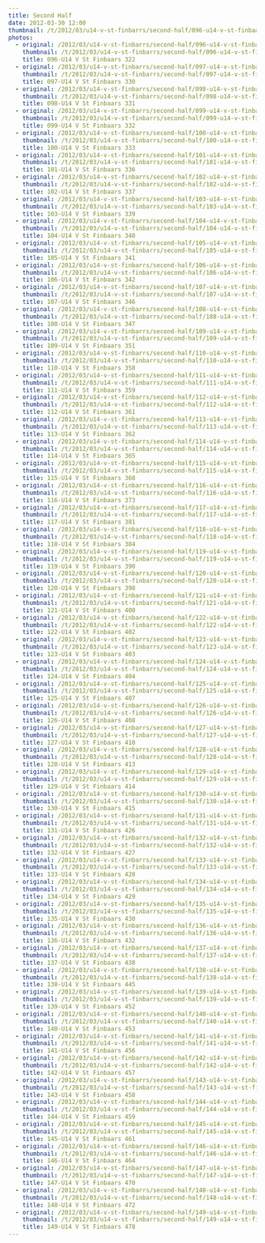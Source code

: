 ```yaml
---
title: Second Half
date: 2012-03-30 12:00
thumbnail: /t/2012/03/u14-v-st-finbarrs/second-half/096-u14-v-st-finbaars-322.jpg
photos:
  - original: /2012/03/u14-v-st-finbarrs/second-half/096-u14-v-st-finbaars-322.jpg
    thumbnail: /t/2012/03/u14-v-st-finbarrs/second-half/096-u14-v-st-finbaars-322.jpg
    title: 096-U14 V St Finbaars 322
  - original: /2012/03/u14-v-st-finbarrs/second-half/097-u14-v-st-finbaars-330.jpg
    thumbnail: /t/2012/03/u14-v-st-finbarrs/second-half/097-u14-v-st-finbaars-330.jpg
    title: 097-U14 V St Finbaars 330
  - original: /2012/03/u14-v-st-finbarrs/second-half/098-u14-v-st-finbaars-331.jpg
    thumbnail: /t/2012/03/u14-v-st-finbarrs/second-half/098-u14-v-st-finbaars-331.jpg
    title: 098-U14 V St Finbaars 331
  - original: /2012/03/u14-v-st-finbarrs/second-half/099-u14-v-st-finbaars-332.jpg
    thumbnail: /t/2012/03/u14-v-st-finbarrs/second-half/099-u14-v-st-finbaars-332.jpg
    title: 099-U14 V St Finbaars 332
  - original: /2012/03/u14-v-st-finbarrs/second-half/100-u14-v-st-finbaars-333.jpg
    thumbnail: /t/2012/03/u14-v-st-finbarrs/second-half/100-u14-v-st-finbaars-333.jpg
    title: 100-U14 V St Finbaars 333
  - original: /2012/03/u14-v-st-finbarrs/second-half/101-u14-v-st-finbaars-336.jpg
    thumbnail: /t/2012/03/u14-v-st-finbarrs/second-half/101-u14-v-st-finbaars-336.jpg
    title: 101-U14 V St Finbaars 336
  - original: /2012/03/u14-v-st-finbarrs/second-half/102-u14-v-st-finbaars-337.jpg
    thumbnail: /t/2012/03/u14-v-st-finbarrs/second-half/102-u14-v-st-finbaars-337.jpg
    title: 102-U14 V St Finbaars 337
  - original: /2012/03/u14-v-st-finbarrs/second-half/103-u14-v-st-finbaars-339.jpg
    thumbnail: /t/2012/03/u14-v-st-finbarrs/second-half/103-u14-v-st-finbaars-339.jpg
    title: 103-U14 V St Finbaars 339
  - original: /2012/03/u14-v-st-finbarrs/second-half/104-u14-v-st-finbaars-340.jpg
    thumbnail: /t/2012/03/u14-v-st-finbarrs/second-half/104-u14-v-st-finbaars-340.jpg
    title: 104-U14 V St Finbaars 340
  - original: /2012/03/u14-v-st-finbarrs/second-half/105-u14-v-st-finbaars-341.jpg
    thumbnail: /t/2012/03/u14-v-st-finbarrs/second-half/105-u14-v-st-finbaars-341.jpg
    title: 105-U14 V St Finbaars 341
  - original: /2012/03/u14-v-st-finbarrs/second-half/106-u14-v-st-finbaars-342.jpg
    thumbnail: /t/2012/03/u14-v-st-finbarrs/second-half/106-u14-v-st-finbaars-342.jpg
    title: 106-U14 V St Finbaars 342
  - original: /2012/03/u14-v-st-finbarrs/second-half/107-u14-v-st-finbaars-346.jpg
    thumbnail: /t/2012/03/u14-v-st-finbarrs/second-half/107-u14-v-st-finbaars-346.jpg
    title: 107-U14 V St Finbaars 346
  - original: /2012/03/u14-v-st-finbarrs/second-half/108-u14-v-st-finbaars-347.jpg
    thumbnail: /t/2012/03/u14-v-st-finbarrs/second-half/108-u14-v-st-finbaars-347.jpg
    title: 108-U14 V St Finbaars 347
  - original: /2012/03/u14-v-st-finbarrs/second-half/109-u14-v-st-finbaars-351.jpg
    thumbnail: /t/2012/03/u14-v-st-finbarrs/second-half/109-u14-v-st-finbaars-351.jpg
    title: 109-U14 V St Finbaars 351
  - original: /2012/03/u14-v-st-finbarrs/second-half/110-u14-v-st-finbaars-358.jpg
    thumbnail: /t/2012/03/u14-v-st-finbarrs/second-half/110-u14-v-st-finbaars-358.jpg
    title: 110-U14 V St Finbaars 358
  - original: /2012/03/u14-v-st-finbarrs/second-half/111-u14-v-st-finbaars-359.jpg
    thumbnail: /t/2012/03/u14-v-st-finbarrs/second-half/111-u14-v-st-finbaars-359.jpg
    title: 111-U14 V St Finbaars 359
  - original: /2012/03/u14-v-st-finbarrs/second-half/112-u14-v-st-finbaars-361.jpg
    thumbnail: /t/2012/03/u14-v-st-finbarrs/second-half/112-u14-v-st-finbaars-361.jpg
    title: 112-U14 V St Finbaars 361
  - original: /2012/03/u14-v-st-finbarrs/second-half/113-u14-v-st-finbaars-362.jpg
    thumbnail: /t/2012/03/u14-v-st-finbarrs/second-half/113-u14-v-st-finbaars-362.jpg
    title: 113-U14 V St Finbaars 362
  - original: /2012/03/u14-v-st-finbarrs/second-half/114-u14-v-st-finbaars-365.jpg
    thumbnail: /t/2012/03/u14-v-st-finbarrs/second-half/114-u14-v-st-finbaars-365.jpg
    title: 114-U14 V St Finbaars 365
  - original: /2012/03/u14-v-st-finbarrs/second-half/115-u14-v-st-finbaars-368.jpg
    thumbnail: /t/2012/03/u14-v-st-finbarrs/second-half/115-u14-v-st-finbaars-368.jpg
    title: 115-U14 V St Finbaars 368
  - original: /2012/03/u14-v-st-finbarrs/second-half/116-u14-v-st-finbaars-373.jpg
    thumbnail: /t/2012/03/u14-v-st-finbarrs/second-half/116-u14-v-st-finbaars-373.jpg
    title: 116-U14 V St Finbaars 373
  - original: /2012/03/u14-v-st-finbarrs/second-half/117-u14-v-st-finbaars-381.jpg
    thumbnail: /t/2012/03/u14-v-st-finbarrs/second-half/117-u14-v-st-finbaars-381.jpg
    title: 117-U14 V St Finbaars 381
  - original: /2012/03/u14-v-st-finbarrs/second-half/118-u14-v-st-finbaars-384.jpg
    thumbnail: /t/2012/03/u14-v-st-finbarrs/second-half/118-u14-v-st-finbaars-384.jpg
    title: 118-U14 V St Finbaars 384
  - original: /2012/03/u14-v-st-finbarrs/second-half/119-u14-v-st-finbaars-390.jpg
    thumbnail: /t/2012/03/u14-v-st-finbarrs/second-half/119-u14-v-st-finbaars-390.jpg
    title: 119-U14 V St Finbaars 390
  - original: /2012/03/u14-v-st-finbarrs/second-half/120-u14-v-st-finbaars-398.jpg
    thumbnail: /t/2012/03/u14-v-st-finbarrs/second-half/120-u14-v-st-finbaars-398.jpg
    title: 120-U14 V St Finbaars 398
  - original: /2012/03/u14-v-st-finbarrs/second-half/121-u14-v-st-finbaars-400.jpg
    thumbnail: /t/2012/03/u14-v-st-finbarrs/second-half/121-u14-v-st-finbaars-400.jpg
    title: 121-U14 V St Finbaars 400
  - original: /2012/03/u14-v-st-finbarrs/second-half/122-u14-v-st-finbaars-402.jpg
    thumbnail: /t/2012/03/u14-v-st-finbarrs/second-half/122-u14-v-st-finbaars-402.jpg
    title: 122-U14 V St Finbaars 402
  - original: /2012/03/u14-v-st-finbarrs/second-half/123-u14-v-st-finbaars-403.jpg
    thumbnail: /t/2012/03/u14-v-st-finbarrs/second-half/123-u14-v-st-finbaars-403.jpg
    title: 123-U14 V St Finbaars 403
  - original: /2012/03/u14-v-st-finbarrs/second-half/124-u14-v-st-finbaars-404.jpg
    thumbnail: /t/2012/03/u14-v-st-finbarrs/second-half/124-u14-v-st-finbaars-404.jpg
    title: 124-U14 V St Finbaars 404
  - original: /2012/03/u14-v-st-finbarrs/second-half/125-u14-v-st-finbaars-407.jpg
    thumbnail: /t/2012/03/u14-v-st-finbarrs/second-half/125-u14-v-st-finbaars-407.jpg
    title: 125-U14 V St Finbaars 407
  - original: /2012/03/u14-v-st-finbarrs/second-half/126-u14-v-st-finbaars-408.jpg
    thumbnail: /t/2012/03/u14-v-st-finbarrs/second-half/126-u14-v-st-finbaars-408.jpg
    title: 126-U14 V St Finbaars 408
  - original: /2012/03/u14-v-st-finbarrs/second-half/127-u14-v-st-finbaars-410.jpg
    thumbnail: /t/2012/03/u14-v-st-finbarrs/second-half/127-u14-v-st-finbaars-410.jpg
    title: 127-U14 V St Finbaars 410
  - original: /2012/03/u14-v-st-finbarrs/second-half/128-u14-v-st-finbaars-413.jpg
    thumbnail: /t/2012/03/u14-v-st-finbarrs/second-half/128-u14-v-st-finbaars-413.jpg
    title: 128-U14 V St Finbaars 413
  - original: /2012/03/u14-v-st-finbarrs/second-half/129-u14-v-st-finbaars-414.jpg
    thumbnail: /t/2012/03/u14-v-st-finbarrs/second-half/129-u14-v-st-finbaars-414.jpg
    title: 129-U14 V St Finbaars 414
  - original: /2012/03/u14-v-st-finbarrs/second-half/130-u14-v-st-finbaars-415.jpg
    thumbnail: /t/2012/03/u14-v-st-finbarrs/second-half/130-u14-v-st-finbaars-415.jpg
    title: 130-U14 V St Finbaars 415
  - original: /2012/03/u14-v-st-finbarrs/second-half/131-u14-v-st-finbaars-426.jpg
    thumbnail: /t/2012/03/u14-v-st-finbarrs/second-half/131-u14-v-st-finbaars-426.jpg
    title: 131-U14 V St Finbaars 426
  - original: /2012/03/u14-v-st-finbarrs/second-half/132-u14-v-st-finbaars-427.jpg
    thumbnail: /t/2012/03/u14-v-st-finbarrs/second-half/132-u14-v-st-finbaars-427.jpg
    title: 132-U14 V St Finbaars 427
  - original: /2012/03/u14-v-st-finbarrs/second-half/133-u14-v-st-finbaars-428.jpg
    thumbnail: /t/2012/03/u14-v-st-finbarrs/second-half/133-u14-v-st-finbaars-428.jpg
    title: 133-U14 V St Finbaars 428
  - original: /2012/03/u14-v-st-finbarrs/second-half/134-u14-v-st-finbaars-429.jpg
    thumbnail: /t/2012/03/u14-v-st-finbarrs/second-half/134-u14-v-st-finbaars-429.jpg
    title: 134-U14 V St Finbaars 429
  - original: /2012/03/u14-v-st-finbarrs/second-half/135-u14-v-st-finbaars-430.jpg
    thumbnail: /t/2012/03/u14-v-st-finbarrs/second-half/135-u14-v-st-finbaars-430.jpg
    title: 135-U14 V St Finbaars 430
  - original: /2012/03/u14-v-st-finbarrs/second-half/136-u14-v-st-finbaars-432.jpg
    thumbnail: /t/2012/03/u14-v-st-finbarrs/second-half/136-u14-v-st-finbaars-432.jpg
    title: 136-U14 V St Finbaars 432
  - original: /2012/03/u14-v-st-finbarrs/second-half/137-u14-v-st-finbaars-438.jpg
    thumbnail: /t/2012/03/u14-v-st-finbarrs/second-half/137-u14-v-st-finbaars-438.jpg
    title: 137-U14 V St Finbaars 438
  - original: /2012/03/u14-v-st-finbarrs/second-half/138-u14-v-st-finbaars-445.jpg
    thumbnail: /t/2012/03/u14-v-st-finbarrs/second-half/138-u14-v-st-finbaars-445.jpg
    title: 138-U14 V St Finbaars 445
  - original: /2012/03/u14-v-st-finbarrs/second-half/139-u14-v-st-finbaars-452.jpg
    thumbnail: /t/2012/03/u14-v-st-finbarrs/second-half/139-u14-v-st-finbaars-452.jpg
    title: 139-U14 V St Finbaars 452
  - original: /2012/03/u14-v-st-finbarrs/second-half/140-u14-v-st-finbaars-453.jpg
    thumbnail: /t/2012/03/u14-v-st-finbarrs/second-half/140-u14-v-st-finbaars-453.jpg
    title: 140-U14 V St Finbaars 453
  - original: /2012/03/u14-v-st-finbarrs/second-half/141-u14-v-st-finbaars-456.jpg
    thumbnail: /t/2012/03/u14-v-st-finbarrs/second-half/141-u14-v-st-finbaars-456.jpg
    title: 141-U14 V St Finbaars 456
  - original: /2012/03/u14-v-st-finbarrs/second-half/142-u14-v-st-finbaars-457.jpg
    thumbnail: /t/2012/03/u14-v-st-finbarrs/second-half/142-u14-v-st-finbaars-457.jpg
    title: 142-U14 V St Finbaars 457
  - original: /2012/03/u14-v-st-finbarrs/second-half/143-u14-v-st-finbaars-458.jpg
    thumbnail: /t/2012/03/u14-v-st-finbarrs/second-half/143-u14-v-st-finbaars-458.jpg
    title: 143-U14 V St Finbaars 458
  - original: /2012/03/u14-v-st-finbarrs/second-half/144-u14-v-st-finbaars-459.jpg
    thumbnail: /t/2012/03/u14-v-st-finbarrs/second-half/144-u14-v-st-finbaars-459.jpg
    title: 144-U14 V St Finbaars 459
  - original: /2012/03/u14-v-st-finbarrs/second-half/145-u14-v-st-finbaars-461.jpg
    thumbnail: /t/2012/03/u14-v-st-finbarrs/second-half/145-u14-v-st-finbaars-461.jpg
    title: 145-U14 V St Finbaars 461
  - original: /2012/03/u14-v-st-finbarrs/second-half/146-u14-v-st-finbaars-464.jpg
    thumbnail: /t/2012/03/u14-v-st-finbarrs/second-half/146-u14-v-st-finbaars-464.jpg
    title: 146-U14 V St Finbaars 464
  - original: /2012/03/u14-v-st-finbarrs/second-half/147-u14-v-st-finbaars-470.jpg
    thumbnail: /t/2012/03/u14-v-st-finbarrs/second-half/147-u14-v-st-finbaars-470.jpg
    title: 147-U14 V St Finbaars 470
  - original: /2012/03/u14-v-st-finbarrs/second-half/148-u14-v-st-finbaars-472.jpg
    thumbnail: /t/2012/03/u14-v-st-finbarrs/second-half/148-u14-v-st-finbaars-472.jpg
    title: 148-U14 V St Finbaars 472
  - original: /2012/03/u14-v-st-finbarrs/second-half/149-u14-v-st-finbaars-478.jpg
    thumbnail: /t/2012/03/u14-v-st-finbarrs/second-half/149-u14-v-st-finbaars-478.jpg
    title: 149-U14 V St Finbaars 478
---
```

